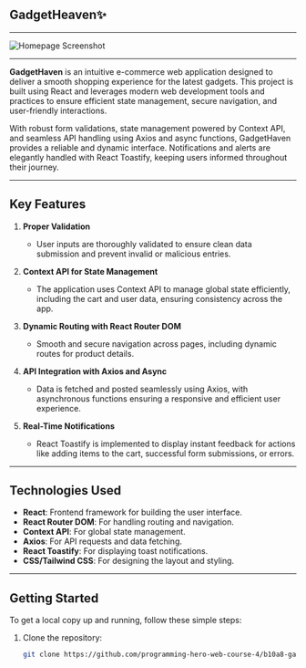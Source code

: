 ## GadgetHeaven✨

---

![Homepage Screenshot](./banner.jpg)

---

**GadgetHaven** is an intuitive e-commerce web application designed to deliver a smooth shopping experience for the latest gadgets. This project is built using React and leverages modern web development tools and practices to ensure efficient state management, secure navigation, and user-friendly interactions.

With robust form validations, state management powered by Context API, and seamless API handling using Axios and async functions, GadgetHaven provides a reliable and dynamic interface. Notifications and alerts are elegantly handled with React Toastify, keeping users informed throughout their journey.

---

## Key Features

1. **Proper Validation**

   - User inputs are thoroughly validated to ensure clean data submission and prevent invalid or malicious entries.

2. **Context API for State Management**

   - The application uses Context API to manage global state efficiently, including the cart and user data, ensuring consistency across the app.

3. **Dynamic Routing with React Router DOM**

   - Smooth and secure navigation across pages, including dynamic routes for product details.

4. **API Integration with Axios and Async**

   - Data is fetched and posted seamlessly using Axios, with asynchronous functions ensuring a responsive and efficient user experience.

5. **Real-Time Notifications**
   - React Toastify is implemented to display instant feedback for actions like adding items to the cart, successful form submissions, or errors.

---

## Technologies Used

- **React**: Frontend framework for building the user interface.
- **React Router DOM**: For handling routing and navigation.
- **Context API**: For global state management.
- **Axios**: For API requests and data fetching.
- **React Toastify**: For displaying toast notifications.
- **CSS/Tailwind CSS**: For designing the layout and styling.

---

## Getting Started

To get a local copy up and running, follow these simple steps:

1. Clone the repository:
   ```bash
   git clone https://github.com/programming-hero-web-course-4/b10a8-gadget-heaven-wahednur.git
   ```

